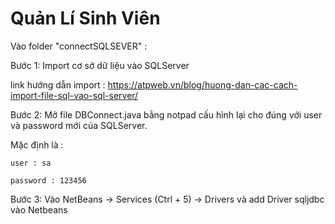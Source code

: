 # Quản Lí Sinh Viên

Vào folder "connectSQLSEVER" :

Bước 1: Import cơ sở dữ liệu vào SQLServer 

link hướng dẫn import : https://atpweb.vn/blog/huong-dan-cac-cach-import-file-sql-vao-sql-server/

Bước 2: Mở file DBConnect.java bằng notpad cấu hình lại cho đúng với user và password mới của SQLServer. 

Mặc định là : 
	
	user : sa
	
	password : 123456

Bước 3: Vào NetBeans -> Services (Ctrl + 5) -> Drivers và add Driver sqljdbc vào Netbeans
